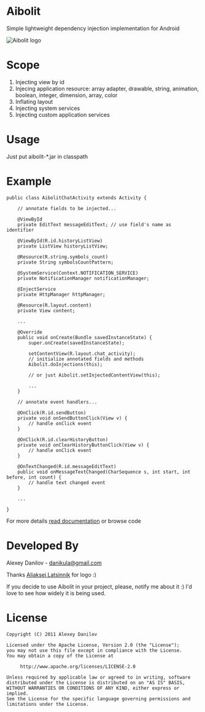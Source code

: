 Aibolit
=======

Simple lightweight dependency injection implementation for Android

![Aibolit logo][2]



Scope
=====
  1. Injecting view by id
  2. Injecing application resource: array adapter, drawable, string, animation, boolean, integer, dimension, array, color 
  3. Inflating layout
  4. Injecting system services
  5. Injecting custom application services




Usage
=====
Just put aibolit-*.jar in classpath




Example
=======
    public class AibolitChatActivity extends Activity {
    
        // annotate fields to be injected...
    
        @ViewById
        private EditText messageEditText; // use field's name as identifier 
    
        @ViewById(R.id.historyListView)
        private ListView historyListView;
    
        @Resource(R.string.symbols_count)
        private String symbolsCountPattern;
    
        @SystemService(Context.NOTIFICATION_SERVICE)
        private NotificationManager notificationManager;
    
        @InjectService
        private HttpManager httpManager;
    
        @Resource(R.layout.content)
        private View content;
    
        ...
    
        @Override
        public void onCreate(Bundle savedInstanceState) {
            super.onCreate(savedInstanceState);
    
            setContentView(R.layout.chat_activity);
            // initialize annotated fields and methods
            Aibolit.doInjections(this);
        
            // or just Aibolit.setInjectedContentView(this);
        
            ...
        }
    
        // annotate event handlers... 
    
        @OnClick(R.id.sendButton)
        private void onSendButtonClick(View v) {
            // handle onClick event
        }
    
        @OnClick(R.id.clearHistoryButton)
        private void onClearHistoryButtonClick(View v) {
            // handle onClick event
        }
    
        @OnTextChanged(R.id.messageEditText)
        public void onMessageTextChanged(CharSequence s, int start, int before, int count) {
            // handle text changed event
        }
    
        ...
    
    }

For more details [read documentation][1] or browse code





Developed By
============
Alexey Danilov - danikula@gmail.com

Thanks [Aliaksei Latsinnik][3] for logo :)

If you decide to use Aibolit in your project, please, notify me about it :) I'd love to see how widely it is being used.



License
=======
    Copyright (C) 2011 Alexey Danilov
    
    Licensed under the Apache License, Version 2.0 (the "License");
    you may not use this file except in compliance with the License.
    You may obtain a copy of the License at
    
         http://www.apache.org/licenses/LICENSE-2.0
    
    Unless required by applicable law or agreed to in writing, software
    distributed under the License is distributed on an "AS IS" BASIS,
    WITHOUT WARRANTIES OR CONDITIONS OF ANY KIND, either express or implied.
    See the License for the specific language governing permissions and
    limitations under the License.




 [1]: https://github.com/downloads/danikula/aibolit/javadoc-aibolit-0.1.zip
 [2]: https://github.com/downloads/danikula/aibolit/aibolit-logo.png
 [3]: http://be.net/toprojectman